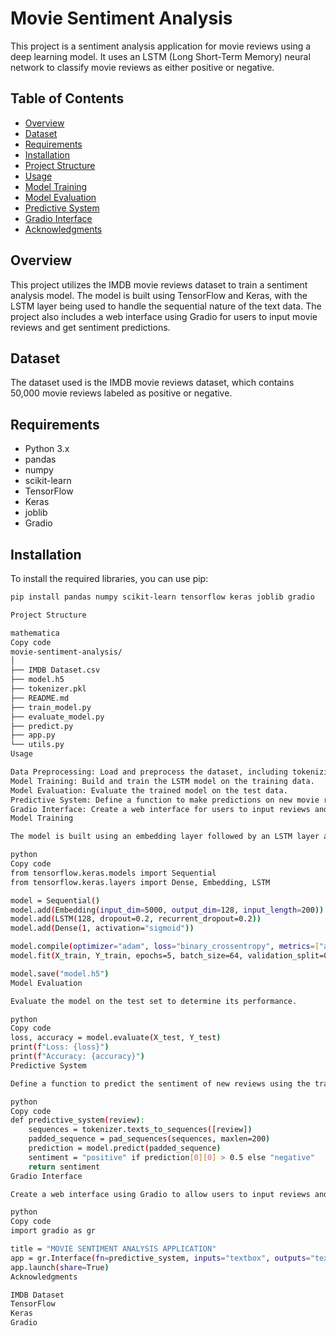 # Movie Sentiment Analysis

This project is a sentiment analysis application for movie reviews using a deep learning model. It uses an LSTM (Long Short-Term Memory) neural network to classify movie reviews as either positive or negative.

## Table of Contents
- [Overview](#overview)
- [Dataset](#dataset)
- [Requirements](#requirements)
- [Installation](#installation)
- [Project Structure](#project-structure)
- [Usage](#usage)
- [Model Training](#model-training)
- [Model Evaluation](#model-evaluation)
- [Predictive System](#predictive-system)
- [Gradio Interface](#gradio-interface)
- [Acknowledgments](#acknowledgments)

## Overview
This project utilizes the IMDB movie reviews dataset to train a sentiment analysis model. The model is built using TensorFlow and Keras, with the LSTM layer being used to handle the sequential nature of the text data. The project also includes a web interface using Gradio for users to input movie reviews and get sentiment predictions.

## Dataset
The dataset used is the IMDB movie reviews dataset, which contains 50,000 movie reviews labeled as positive or negative.

## Requirements
- Python 3.x
- pandas
- numpy
- scikit-learn
- TensorFlow
- Keras
- joblib
- Gradio

## Installation
To install the required libraries, you can use pip:
```bash
pip install pandas numpy scikit-learn tensorflow keras joblib gradio

Project Structure

mathematica
Copy code
movie-sentiment-analysis/
│
├── IMDB Dataset.csv
├── model.h5
├── tokenizer.pkl
├── README.md
├── train_model.py
├── evaluate_model.py
├── predict.py
├── app.py
└── utils.py
Usage

Data Preprocessing: Load and preprocess the dataset, including tokenizing and padding sequences.
Model Training: Build and train the LSTM model on the training data.
Model Evaluation: Evaluate the trained model on the test data.
Predictive System: Define a function to make predictions on new movie reviews.
Gradio Interface: Create a web interface for users to input reviews and get sentiment predictions.
Model Training

The model is built using an embedding layer followed by an LSTM layer and a dense output layer. The model is compiled with the Adam optimizer and binary cross-entropy loss function, and trained for 5 epochs with a batch size of 64.

python
Copy code
from tensorflow.keras.models import Sequential
from tensorflow.keras.layers import Dense, Embedding, LSTM

model = Sequential()
model.add(Embedding(input_dim=5000, output_dim=128, input_length=200))
model.add(LSTM(128, dropout=0.2, recurrent_dropout=0.2))
model.add(Dense(1, activation="sigmoid"))

model.compile(optimizer="adam", loss="binary_crossentropy", metrics=["accuracy"])
model.fit(X_train, Y_train, epochs=5, batch_size=64, validation_split=0.2)

model.save("model.h5")
Model Evaluation

Evaluate the model on the test set to determine its performance.

python
Copy code
loss, accuracy = model.evaluate(X_test, Y_test)
print(f"Loss: {loss}")
print(f"Accuracy: {accuracy}")
Predictive System

Define a function to predict the sentiment of new reviews using the trained model.

python
Copy code
def predictive_system(review):
    sequences = tokenizer.texts_to_sequences([review])
    padded_sequence = pad_sequences(sequences, maxlen=200)
    prediction = model.predict(padded_sequence)
    sentiment = "positive" if prediction[0][0] > 0.5 else "negative"
    return sentiment
Gradio Interface

Create a web interface using Gradio to allow users to input reviews and get sentiment predictions.

python
Copy code
import gradio as gr

title = "MOVIE SENTIMENT ANALYSIS APPLICATION"
app = gr.Interface(fn=predictive_system, inputs="textbox", outputs="textbox", title=title)
app.launch(share=True)
Acknowledgments

IMDB Dataset
TensorFlow
Keras
Gradio
